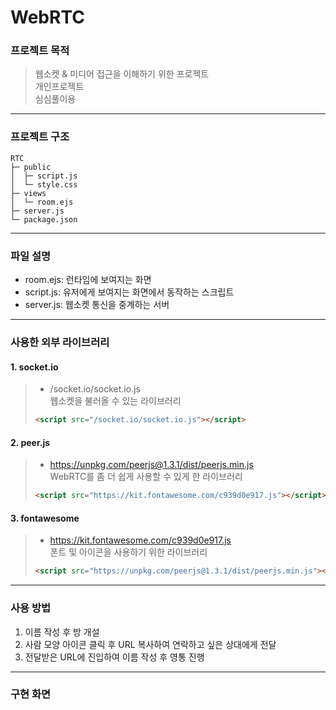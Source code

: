 # WebRTC

### 프로젝트 목적

> 웹소켓 & 미디어 접근을 이해하기 위한 프로젝트<br/>
> 개인프로젝트<br/>
> 심심풀이용

---

### 프로젝트 구조

```
RTC
├─ public
│  ├─ script.js
│  └─ style.css
├─ views
│  └─ room.ejs
├─ server.js
└─ package.json
```

---

### 파일 설명

- room.ejs: 런타임에 보여지는 화면
- script.js: 유저에게 보여지는 화면에서 동작하는 스크립트
- server.js: 웹소켓 통신을 중계하는 서버

---

### 사용한 외부 라이브러리

#### 1. socket.io

> - /socket.io/socket.io.js<br/>
>   웹소켓을 불러올 수 있는 라이브러리
>
> ```html
> <script src="/socket.io/socket.io.js"></script>
> ```

#### 2. peer.js

> - https://unpkg.com/peerjs@1.3.1/dist/peerjs.min.js<br/>
>   WebRTC를 좀 더 쉽게 사용할 수 있게 한 라이브러리
>
> ```html
> <script src="https://kit.fontawesome.com/c939d0e917.js"></script>
> ```

#### 3. fontawesome

> - https://kit.fontawesome.com/c939d0e917.js<br/>
>   폰트 및 아이콘을 사용하기 위한 라이브러리
>
> ```html
> <script src="https://unpkg.com/peerjs@1.3.1/dist/peerjs.min.js"></script>
> ```

---

### 사용 방법

1. 이름 작성 후 방 개설
2. 사람 모양 아이콘 클릭 후 URL 복사하여 연락하고 싶은 상대에게 전달
3. 전달받은 URL에 진입하여 이름 작성 후 영통 진행

---

### 구현 화면

